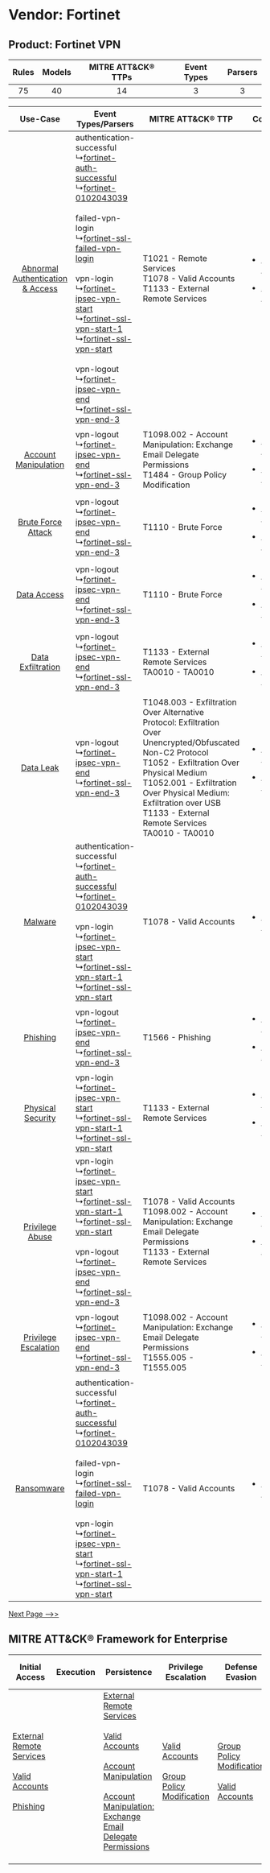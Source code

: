 Vendor: Fortinet
================
Product: Fortinet VPN
---------------------
| Rules | Models | MITRE ATT&CK® TTPs | Event Types | Parsers |
|:-----:|:------:|:------------------:|:-----------:|:-------:|
|  75   |   40   |         14         |      3      |    3    |

|    Use-Case    | Event Types/Parsers    | MITRE ATT&CK® TTP    | Content    |
|:----:| ---- | ---- | ---- |
| [Abnormal Authentication & Access](../../../UseCases/uc_abnormal_authentication_&_access.md) |  authentication-successful<br> ↳[fortinet-auth-successful](Ps/pC_fortinetauthsuccessful.md)<br> ↳[fortinet-0102043039](Ps/pC_fortinet0102043039.md)<br><br> failed-vpn-login<br> ↳[fortinet-ssl-failed-vpn-login](Ps/pC_fortinetsslfailedvpnlogin.md)<br><br> vpn-login<br> ↳[fortinet-ipsec-vpn-start](Ps/pC_fortinetipsecvpnstart.md)<br> ↳[fortinet-ssl-vpn-start-1](Ps/pC_fortinetsslvpnstart1.md)<br> ↳[fortinet-ssl-vpn-start](Ps/pC_fortinetsslvpnstart.md)<br><br> vpn-logout<br> ↳[fortinet-ipsec-vpn-end](Ps/pC_fortinetipsecvpnend.md)<br> ↳[fortinet-ssl-vpn-end-3](Ps/pC_fortinetsslvpnend3.md)<br> | T1021 - Remote Services<br>T1078 - Valid Accounts<br>T1133 - External Remote Services<br>    | [<ul><li>29 Rules</li></ul><ul><li>7 Models</li></ul>](RM/r_m_fortinet_fortinet_vpn_Abnormal_Authentication_&_Access.md) |
|    [Account Manipulation](../../../UseCases/uc_account_manipulation.md)    |  vpn-logout<br> ↳[fortinet-ipsec-vpn-end](Ps/pC_fortinetipsecvpnend.md)<br> ↳[fortinet-ssl-vpn-end-3](Ps/pC_fortinetsslvpnend3.md)<br>    | T1098.002 - Account Manipulation: Exchange Email Delegate Permissions<br>T1484 - Group Policy Modification<br>    | [<ul><li>7 Rules</li></ul><ul><li>7 Models</li></ul>](RM/r_m_fortinet_fortinet_vpn_Account_Manipulation.md)    |
|    [Brute Force Attack](../../../UseCases/uc_brute_force_attack.md)    |  vpn-logout<br> ↳[fortinet-ipsec-vpn-end](Ps/pC_fortinetipsecvpnend.md)<br> ↳[fortinet-ssl-vpn-end-3](Ps/pC_fortinetsslvpnend3.md)<br>    | T1110 - Brute Force<br>    | [<ul><li>1 Rules</li></ul><ul><li>1 Models</li></ul>](RM/r_m_fortinet_fortinet_vpn_Brute_Force_Attack.md)    |
|    [Data Access](../../../UseCases/uc_data_access.md)    |  vpn-logout<br> ↳[fortinet-ipsec-vpn-end](Ps/pC_fortinetipsecvpnend.md)<br> ↳[fortinet-ssl-vpn-end-3](Ps/pC_fortinetsslvpnend3.md)<br>    | T1110 - Brute Force<br>    | [<ul><li>1 Rules</li></ul><ul><li>1 Models</li></ul>](RM/r_m_fortinet_fortinet_vpn_Data_Access.md)    |
|    [Data Exfiltration](../../../UseCases/uc_data_exfiltration.md)    |  vpn-logout<br> ↳[fortinet-ipsec-vpn-end](Ps/pC_fortinetipsecvpnend.md)<br> ↳[fortinet-ssl-vpn-end-3](Ps/pC_fortinetsslvpnend3.md)<br>    | T1133 - External Remote Services<br>TA0010 - TA0010<br>    | [<ul><li>4 Rules</li></ul><ul><li>4 Models</li></ul>](RM/r_m_fortinet_fortinet_vpn_Data_Exfiltration.md)    |
|    [Data Leak](../../../UseCases/uc_data_leak.md)    |  vpn-logout<br> ↳[fortinet-ipsec-vpn-end](Ps/pC_fortinetipsecvpnend.md)<br> ↳[fortinet-ssl-vpn-end-3](Ps/pC_fortinetsslvpnend3.md)<br>    | T1048.003 - Exfiltration Over Alternative Protocol: Exfiltration Over Unencrypted/Obfuscated Non-C2 Protocol<br>T1052 - Exfiltration Over Physical Medium<br>T1052.001 - Exfiltration Over Physical Medium: Exfiltration over USB<br>T1133 - External Remote Services<br>TA0010 - TA0010<br> | [<ul><li>11 Rules</li></ul><ul><li>11 Models</li></ul>](RM/r_m_fortinet_fortinet_vpn_Data_Leak.md)    |
|    [Malware](../../../UseCases/uc_malware.md)    |  authentication-successful<br> ↳[fortinet-auth-successful](Ps/pC_fortinetauthsuccessful.md)<br> ↳[fortinet-0102043039](Ps/pC_fortinet0102043039.md)<br><br> vpn-login<br> ↳[fortinet-ipsec-vpn-start](Ps/pC_fortinetipsecvpnstart.md)<br> ↳[fortinet-ssl-vpn-start-1](Ps/pC_fortinetsslvpnstart1.md)<br> ↳[fortinet-ssl-vpn-start](Ps/pC_fortinetsslvpnstart.md)<br>    | T1078 - Valid Accounts<br>    | [<ul><li>1 Rules</li></ul>](RM/r_m_fortinet_fortinet_vpn_Malware.md)    |
|    [Phishing](../../../UseCases/uc_phishing.md)    |  vpn-logout<br> ↳[fortinet-ipsec-vpn-end](Ps/pC_fortinetipsecvpnend.md)<br> ↳[fortinet-ssl-vpn-end-3](Ps/pC_fortinetsslvpnend3.md)<br>    | T1566 - Phishing<br>    | [<ul><li>2 Rules</li></ul><ul><li>2 Models</li></ul>](RM/r_m_fortinet_fortinet_vpn_Phishing.md)    |
|    [Physical Security](../../../UseCases/uc_physical_security.md)    |  vpn-login<br> ↳[fortinet-ipsec-vpn-start](Ps/pC_fortinetipsecvpnstart.md)<br> ↳[fortinet-ssl-vpn-start-1](Ps/pC_fortinetsslvpnstart1.md)<br> ↳[fortinet-ssl-vpn-start](Ps/pC_fortinetsslvpnstart.md)<br>    | T1133 - External Remote Services<br>    | [<ul><li>1 Rules</li></ul><ul><li>1 Models</li></ul>](RM/r_m_fortinet_fortinet_vpn_Physical_Security.md)    |
|    [Privilege Abuse](../../../UseCases/uc_privilege_abuse.md)    |  vpn-login<br> ↳[fortinet-ipsec-vpn-start](Ps/pC_fortinetipsecvpnstart.md)<br> ↳[fortinet-ssl-vpn-start-1](Ps/pC_fortinetsslvpnstart1.md)<br> ↳[fortinet-ssl-vpn-start](Ps/pC_fortinetsslvpnstart.md)<br><br> vpn-logout<br> ↳[fortinet-ipsec-vpn-end](Ps/pC_fortinetipsecvpnend.md)<br> ↳[fortinet-ssl-vpn-end-3](Ps/pC_fortinetsslvpnend3.md)<br>    | T1078 - Valid Accounts<br>T1098.002 - Account Manipulation: Exchange Email Delegate Permissions<br>T1133 - External Remote Services<br>    | [<ul><li>3 Rules</li></ul><ul><li>2 Models</li></ul>](RM/r_m_fortinet_fortinet_vpn_Privilege_Abuse.md)    |
|    [Privilege Escalation](../../../UseCases/uc_privilege_escalation.md)    |  vpn-logout<br> ↳[fortinet-ipsec-vpn-end](Ps/pC_fortinetipsecvpnend.md)<br> ↳[fortinet-ssl-vpn-end-3](Ps/pC_fortinetsslvpnend3.md)<br>    | T1098.002 - Account Manipulation: Exchange Email Delegate Permissions<br>T1555.005 - T1555.005<br>    | [<ul><li>5 Rules</li></ul><ul><li>5 Models</li></ul>](RM/r_m_fortinet_fortinet_vpn_Privilege_Escalation.md)    |
|    [Ransomware](../../../UseCases/uc_ransomware.md)    |  authentication-successful<br> ↳[fortinet-auth-successful](Ps/pC_fortinetauthsuccessful.md)<br> ↳[fortinet-0102043039](Ps/pC_fortinet0102043039.md)<br><br> failed-vpn-login<br> ↳[fortinet-ssl-failed-vpn-login](Ps/pC_fortinetsslfailedvpnlogin.md)<br><br> vpn-login<br> ↳[fortinet-ipsec-vpn-start](Ps/pC_fortinetipsecvpnstart.md)<br> ↳[fortinet-ssl-vpn-start-1](Ps/pC_fortinetsslvpnstart1.md)<br> ↳[fortinet-ssl-vpn-start](Ps/pC_fortinetsslvpnstart.md)<br>    | T1078 - Valid Accounts<br>    | [<ul><li>2 Rules</li></ul>](RM/r_m_fortinet_fortinet_vpn_Ransomware.md)    |
[Next Page -->>](2_ds_fortinet_fortinet_vpn.md)

MITRE ATT&CK® Framework for Enterprise
--------------------------------------
| Initial Access                                                                                                                                                                                                | Execution | Persistence                                                                                                                                                                                                                                                                                                                                 | Privilege Escalation                                                                                                                              | Defense Evasion                                                                                                                                   | Credential Access                                                                                                                                                                                                                                                                                                                                | Discovery | Lateral Movement                                                     | Collection | Command and Control                                                                                                                       | Exfiltration                                                                                                                                                                                                                                                                                                                                                                                                                                                | Impact |
| ------------------------------------------------------------------------------------------------------------------------------------------------------------------------------------------------------------- | --------- | ------------------------------------------------------------------------------------------------------------------------------------------------------------------------------------------------------------------------------------------------------------------------------------------------------------------------------------------- | ------------------------------------------------------------------------------------------------------------------------------------------------- | ------------------------------------------------------------------------------------------------------------------------------------------------- | ------------------------------------------------------------------------------------------------------------------------------------------------------------------------------------------------------------------------------------------------------------------------------------------------------------------------------------------------ | --------- | -------------------------------------------------------------------- | ---------- | ----------------------------------------------------------------------------------------------------------------------------------------- | ----------------------------------------------------------------------------------------------------------------------------------------------------------------------------------------------------------------------------------------------------------------------------------------------------------------------------------------------------------------------------------------------------------------------------------------------------------- | ------ |
| [External Remote Services](https://attack.mitre.org/techniques/T1133)<br><br>[Valid Accounts](https://attack.mitre.org/techniques/T1078)<br><br>[Phishing](https://attack.mitre.org/techniques/T1566)<br><br> |           | [External Remote Services](https://attack.mitre.org/techniques/T1133)<br><br>[Valid Accounts](https://attack.mitre.org/techniques/T1078)<br><br>[Account Manipulation](https://attack.mitre.org/techniques/T1098)<br><br>[Account Manipulation: Exchange Email Delegate Permissions](https://attack.mitre.org/techniques/T1098/002)<br><br> | [Valid Accounts](https://attack.mitre.org/techniques/T1078)<br><br>[Group Policy Modification](https://attack.mitre.org/techniques/T1484)<br><br> | [Group Policy Modification](https://attack.mitre.org/techniques/T1484)<br><br>[Valid Accounts](https://attack.mitre.org/techniques/T1078)<br><br> | [Brute Force](https://attack.mitre.org/techniques/T1110)<br><br>[Steal or Forge Kerberos Tickets](https://attack.mitre.org/techniques/T1558)<br><br>[Credentials from Password Stores](https://attack.mitre.org/techniques/T1555)<br><br>[Steal or Forge Kerberos Tickets: Kerberoasting](https://attack.mitre.org/techniques/T1558/003)<br><br> |           | [Remote Services](https://attack.mitre.org/techniques/T1021)<br><br> |            | [Proxy: Multi-hop Proxy](https://attack.mitre.org/techniques/T1090/003)<br><br>[Proxy](https://attack.mitre.org/techniques/T1090)<br><br> | [Exfiltration Over Alternative Protocol](https://attack.mitre.org/techniques/T1048)<br><br>[Exfiltration Over Alternative Protocol: Exfiltration Over Unencrypted/Obfuscated Non-C2 Protocol](https://attack.mitre.org/techniques/T1048/003)<br><br>[Exfiltration Over Physical Medium: Exfiltration over USB](https://attack.mitre.org/techniques/T1052/001)<br><br>[Exfiltration Over Physical Medium](https://attack.mitre.org/techniques/T1052)<br><br> |        |